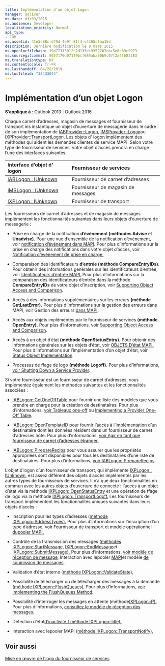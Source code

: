 ```yaml
---
title: Implémentation d’un objet Logon
manager: soliver
ms.date: 03/09/2015
ms.audience: Developer
localization_priority: Normal
api_type:
- COM
ms.assetid: 41e5c88c-d79d-4e9f-81f4-c4365cfaa15d
description: Dernière modification le 9 mars 2015
ms.openlocfilehash: f9d77313012c2d133dc9352707ebc5e0c69c9973
ms.sourcegitcommit: 8657170d071f9bcf680aba50b9c07f2a4fb82283
ms.translationtype: MT
ms.contentlocale: fr-FR
ms.lasthandoff: 04/28/2019
ms.locfileid: "33433044"
---
```

# <a name="implementing-a-logon-object"></a>Implémentation d’un objet Logon

  
  
**S’applique à** : Outlook 2013 | Outlook 2016 
  
Chaque carnet d’adresses, magasin de messages et fournisseur de transport ins instantique un objet d’ouverture de messagerie dans le cadre de son implémentation de [IABProvider::Logon](iabprovider-logon.md), [IMSProvider::Logon](imsprovider-logon.md)ou [IXPProvider::TransportLogon](ixpprovider-transportlogon.md). Les objets d' logon implémentent des méthodes qui aident les demandes clientes de service MAPI. Selon votre type de fournisseur de services, votre objet d’accès prendra en charge l’une des interfaces suivantes. 
  
|**Interface d’objet d' logon**|**Fournisseur de services**|
|:-----|:-----|
|[IABLogon : IUnknown](iablogoniunknown.md) <br/> |Fournisseur de carnet d’adresses  <br/> |
|[IMSLogon : IUnknown](imslogoniunknown.md) <br/> |Fournisseur de magasin de messages  <br/> |
|[IXPLogon : IUnknown](ixplogoniunknown.md) <br/> |Fournisseur de transport  <br/> |
   
Les fournisseurs de carnet d’adresses et de magasin de messages implémentent les fonctionnalités suivantes dans leurs objets d’ouverture de messagerie :
  
- Prise en charge de la notification **d’événement (méthodes Advise** et **Unadvise).** Pour une vue d’ensemble de la notification d’événement, voir [notification d’événement dans MAPI](event-notification-in-mapi.md). Pour plus d’informations sur la prise en charge des notifications dans votre objet d’accès, voir [Notification d’événement de prise en charge.](supporting-event-notification.md) 
    
- Comparaison des identificateurs **d’entrée (méthode CompareEntryIDs).** Pour obtenir des informations générales sur les identificateurs d’entrée, voir [Identificateurs d’entrée MAPI.](mapi-entry-identifiers.md) Pour plus d’informations sur la comparaison des identificateurs d’entrée dans la méthode **CompareEntryIDs** de votre objet d’inscription, voir [Supporting Object Access and Comparison](supporting-object-access-and-comparison.md).
    
- Accès à des informations supplémentaires sur les erreurs **(méthode GetLastError).** Pour plus d’informations sur la gestion des erreurs dans MAPI, voir Gestion des erreurs [dans MAPI](error-handling-in-mapi.md). 
    
- Accès aux objets implémentés par le fournisseur de services **(méthode OpenEntry).** Pour plus d’informations, voir [Supporting Object Access and Comparison](supporting-object-access-and-comparison.md).
    
- Accès à un objet d’état **(méthode OpenStatusEntry).** Pour obtenir des informations générales sur les objets d’état, voir [OBJETS D’état MAPI.](mapi-status-objects.md) Pour plus d’informations sur l’implémentation d’un objet d’état, voir [Status Object Implementation](status-object-implementation.md).
    
- Processus de ffage de logo **(méthode Logoff).** Pour plus d’informations, [voir Shutting Down a Service Provider](shutting-down-a-service-provider.md).
    
Si votre fournisseur est un fournisseur de carnet d’adresses, vous implémentez également les méthodes suivantes et les fonctionnalités associées :
  
- [IABLogon::GetOneOffTable](iablogon-getoneofftable.md) pour fournir une liste des modèles que vous prendre en charge pour la création de destinataires. Pour plus d’informations, [voir Tableaux one-off](one-off-tables.md) ou [Implementing a Provider One-Off Table](implementing-a-provider-one-off-table.md).
    
- [IABLogon::OpenTemplateID](iablogon-opentemplateid.md) pour fournir l’accès à l’implémentation d’un destinataire dont les données résident dans un fournisseur de carnet d’adresses hôte. Pour plus d’informations, [voir Agir en tant que fournisseur de carnet d’adresses étranger.](acting-as-a-foreign-address-book-provider.md) 
    
- [IABLogon::P repareRecips](iablogon-preparerecips.md) pour vous assurer que les propriétés appropriées sont disponibles pour tous les destinataires d’une liste de destinataires. Pour plus d’informations, [voir IABLogon::P repareRecips](iablogon-preparerecips.md). 
    
L’objet d’logon d’un fournisseur de transport, qui implémente [IXPLogon : IUnknown](ixplogoniunknown.md), est assez différent des objets d’accès implémentés par les autres types de fournisseurs de services. Il n’a que deux fonctionnalités en commun avec les autres objets d’ouverture de connecté : l’accès à un objet d’état via la méthode [IXPLogon::OpenStatusEntry](ixplogon-openstatusentry.md) et une opération de ffage de logo via la méthode [IXPLogon::TransportLogoff.](ixplogon-transportlogoff.md) Les fournisseurs de transport implémentent les fonctionnalités uniques suivantes dans leurs objets d’accès : 
  
- Inscription pour les types d’adresses ([méthode IXPLogon::AddressTypes).](ixplogon-addresstypes.md) Pour plus d’informations sur l’inscription d’un type d’adresse, voir Fournisseur de transport et modèle opérationnel [dupooler MAPI.](transport-provider-and-mapi-spooler-operational-model.md)
    
- Contrôle de la transmission des messages ([méthodes IXPLogon::StartMessage,](ixplogon-startmessage.md) [IXPLogon::EndMessage](ixplogon-endmessage.md)et [IXPLogon::SubmitMessage).](ixplogon-submitmessage.md) Pour plus d’informations, [voir modèle de réception de message](message-reception-model.md), Interaction avec lepooler [MAPI](interacting-with-the-mapi-spooler.md)et modèle [de soumission de messages](message-submission-model.md).
    
- Validation d’état interne ([méthode IXPLogon::ValidateState).](ixplogon-validatestate.md) 
    
- Possibilité de télécharger ou de télécharger des messages à la demande ([méthode IXPLogon::FlushQueues).](ixplogon-flushqueues.md) Pour plus d’informations, [voir Implementing the FlushQueues Method](implementing-the-flushqueues-method.md).
    
- Possibilité d’interroger les messages en attente (méthode[IXPLogon::P).](ixplogon-poll.md) Pour plus d’informations, [consultez le modèle de réception des messages.](message-reception-model.md)
    
- Détection d’état[d’inactivité ( méthode IXPLogon::Idle).](ixplogon-idle.md) 
    
- Interaction avec lepooler MAPI ([méthode IXPLogon::TransportNotify).](ixplogon-transportnotify.md) 
    
## <a name="see-also"></a>Voir aussi



[Mise en œuvre de l’logo du fournisseur de services](implementing-service-provider-logon.md)

